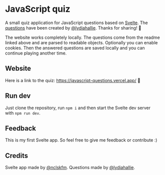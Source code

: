 # JavaScript quiz

A small quiz application for JavaScript questions based on [Svelte](https://svelte.dev). The [questions](https://github.com/lydiahallie/javascript-questions/) have been created by [@lydiahallie](https://github.com/lydiahallie/). Thanks for sharing! 🙏

The website works completely locally. The questions come from the readme linked above and are parsed to readable objects. Optionally you can enable cookies. Then the answered questions are saved locally and you can continue playing another time. 

## Website

Here is a link to the quiz: https://javascript-questions.vercel.app/ 🚀

## Run dev

Just clone the repository, run `npm i` and then start the Svelte dev server with `npm run dev`.

## Feedback

This is my first Svelte app. So feel free to give me feedback or contribute :)

## Credits

Svelte app made by [@nclskfm](https://github.com/nclskfm/). Questions made by [@lydiahallie](https://github.com/lydiahallie/).
